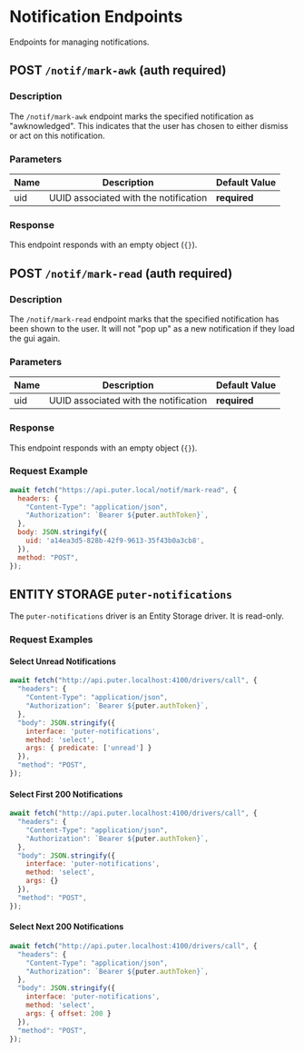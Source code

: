 # Notification Endpoints

Endpoints for managing notifications.

## POST `/notif/mark-awk` (auth required)

### Description

The `/notif/mark-awk` endpoint marks the specified notification
as "awknowledged". This indicates that the user has chosen to either
dismiss or act on this notification.

### Parameters

| Name | Description | Default Value |
| ---- | ----------- | -------- |
| uid | UUID associated with the notification | **required** |

### Response

This endpoint responds with an empty object (`{}`).


## POST `/notif/mark-read` (auth required)

### Description

The `/notif/mark-read` endpoint marks that the specified notification
has been shown to the user. It will not "pop up" as a new notification
if they load the gui again.

### Parameters

| Name | Description | Default Value |
| ---- | ----------- | -------- |
| uid | UUID associated with the notification | **required** |

### Response

This endpoint responds with an empty object (`{}`).

### Request Example

```javascript
await fetch("https://api.puter.local/notif/mark-read", {
  headers: {
    "Content-Type": "application/json",
    "Authorization": `Bearer ${puter.authToken}`,
  },
  body: JSON.stringify({
    uid: 'a14ea3d5-828b-42f9-9613-35f43b0a3cb8',
  }),
  method: "POST",
});
```
## ENTITY STORAGE `puter-notifications`

The `puter-notifications` driver is an Entity Storage driver.
It is read-only.

### Request Examples

#### Select Unread Notifications

```javascript
await fetch("http://api.puter.localhost:4100/drivers/call", {
  "headers": {
    "Content-Type": "application/json",
    "Authorization": `Bearer ${puter.authToken}`,
  },
  "body": JSON.stringify({
    interface: 'puter-notifications',
    method: 'select',
    args: { predicate: ['unread'] }
  }),
  "method": "POST",
});
```

#### Select First 200 Notifications

```javascript
await fetch("http://api.puter.localhost:4100/drivers/call", {
  "headers": {
    "Content-Type": "application/json",
    "Authorization": `Bearer ${puter.authToken}`,
  },
  "body": JSON.stringify({
    interface: 'puter-notifications',
    method: 'select',
    args: {}
  }),
  "method": "POST",
});
```

#### Select Next 200 Notifications

```javascript
await fetch("http://api.puter.localhost:4100/drivers/call", {
  "headers": {
    "Content-Type": "application/json",
    "Authorization": `Bearer ${puter.authToken}`,
  },
  "body": JSON.stringify({
    interface: 'puter-notifications',
    method: 'select',
    args: { offset: 200 }
  }),
  "method": "POST",
});
```
